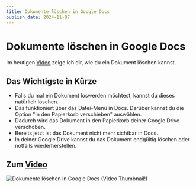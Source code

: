 ```yaml
---
title: Dokumente löschen in Google Docs
publish_date: 2024-11-07
---
```


# Dokumente löschen in Google Docs

Im heutigen [Video](https://youtu.be/kDXoteMKF1o) zeige ich dir, wie du ein Dokument löschen kannst. 

## Das Wichtigste in Kürze

- Falls du mal ein Dokument loswerden möchtest, kannst du dieses natürlich löschen.
- Das funktioniert über das Datei-Menü in Docs. Darüber kannst du die Option "In den Papierkorb verschieben" auswählen.
- Dadurch wird das Dokument in den Papierkorb deiner Google Drive verschoben.
- Bereits jetzt ist das Dokument nicht mehr sichtbar in Docs.
- In deiner Google Drive kannst du das Dokument endgültig löschen oder notfalls wiederherstellen.

## Zum [Video](https://youtu.be/kDXoteMKF1o)

![Dokumente löschen in Google Docs (Video Thumbnail!)](../../thumbnails/Fertig647.png "Dokumente löschen in Google Docs (Video Thumbnail!)")